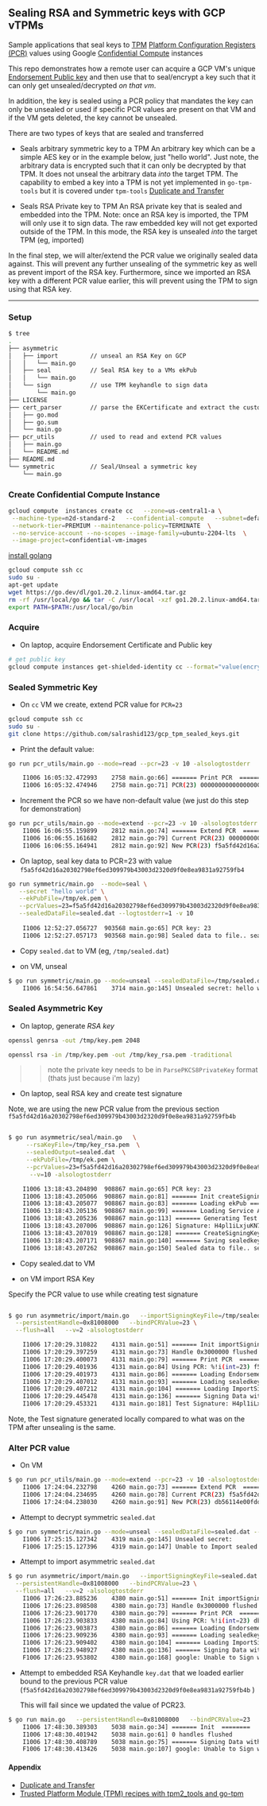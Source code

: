## Sealing RSA and Symmetric keys with GCP vTPMs

Sample applications that seal keys to [TPM](https://en.wikipedia.org/wiki/Trusted_Platform_Module) [Platform Configuration Registers (PCR)](https://link.springer.com/chapter/10.1007/978-1-4302-6584-9_12) values using Google [Confidential Compute](https://cloud.google.com/confidential-computing) instances

This repo demonstrates how a remote user can acquire a GCP VM's unique [Endorsement Public key](https://cloud.google.com/security/shielded-cloud/retrieving-endorsement-key) and then use that to seal/encrypt a key such that it can only get unsealed/decrypted _on that vm_.

In addition, the key is sealed using a PCR policy that mandates the key can only be unsealed or used if specific PCR values are present on that VM 
and if the VM gets deleted, the key cannot be unsealed.

There are two types of keys that are sealed and transferred
* Seals arbitrary symmetric key to a TPM
  An arbitrary key which can be a simple AES key or in the example below, just "hello world".  Just note, the arbitrary data is encrypted such that it can only be decrypted by that TPM.  It does not unseal the arbitrary data _into_ the target TPM.  The capability to embed a key into a TPM is not yet implemented in `go-tpm-tools` but it is covered under `tpm-tools` [Duplicate and Transfer](https://github.com/salrashid123/tpm2/tree/master/tpm2_duplicate)

* Seals RSA Private key to TPM
  An RSA private key that is sealed and embedded into the TPM.  Note: once an RSA key is imported, the TPM will only use it to sign data.
  The raw embedded key will not get exported outside of the TPM.   In this mode, the RSA key is unsealed _into_ the target TPM (eg, imported)

In the final step, we will alter/extend the PCR value we originally sealed data against.  This will prevent any further unsealing of the symmetric key as well as prevent import of the RSA key.  Furthermore, since we imported an RSA key with a different PCR value earlier, this will prevent using the TPM to sign  using that RSA key.


---

### Setup

```bash
$ tree
.
├── asymmetric
│   ├── import         // unseal an RSA Key on GCP
│   │   └── main.go
│   ├── seal           // Seal RSA key to a VMs ekPub
│   │   └── main.go
│   └── sign           // use TPM keyhandle to sign data
│       └── main.go
├── LICENSE
├── cert_parser        // parse the EKCertificate and extract the custom OID values
│   ├── go.mod
│   ├── go.sum
│   └── main.go
├── pcr_utils          // used to read and extend PCR values
│   ├── main.go
│   └── README.md
├── README.md
└── symmetric          // Seal/Unseal a symmetric key
    └── main.go
```


### Create Confidential Compute Instance

```bash
gcloud compute  instances create cc   --zone=us-central1-a \
 --machine-type=n2d-standard-2   --confidential-compute   --subnet=default \
 --network-tier=PREMIUM --maintenance-policy=TERMINATE  \
 --no-service-account --no-scopes --image-family=ubuntu-2204-lts  \
 --image-project=confidential-vm-images
```

[install golang](https://golang.org/doc/install)

```bash
gcloud compute ssh cc
sudo su -
apt-get update
wget https://go.dev/dl/go1.20.2.linux-amd64.tar.gz
rm -rf /usr/local/go && tar -C /usr/local -xzf go1.20.2.linux-amd64.tar.gz
export PATH=$PATH:/usr/local/go/bin
```


### Acquire

- On laptop, acquire Endorsement Certificate and Public key

```bash
# get public key
gcloud compute instances get-shielded-identity cc --format="value(encryptionKey.ekPub)" > /tmp/ek.pem
```

### Sealed Symmetric Key


- On `cc` VM we create, extend PCR value for `PCR=23`

```bash
gcloud compute ssh cc
sudo su -
git clone https://github.com/salrashid123/gcp_tpm_sealed_keys.git
```

- Print the default value:

```bash
go run pcr_utils/main.go --mode=read --pcr=23 -v 10 -alsologtostderr

    I1006 16:05:32.472993    2758 main.go:66] ======= Print PCR  ========
    I1006 16:05:32.474946    2758 main.go:71] PCR(23) 0000000000000000000000000000000000000000000000000000000000000000
```

- Increment the PCR so we have non-default value (we just do this step for demonstration)

```bash
go run pcr_utils/main.go --mode=extend --pcr=23 -v 10 -alsologtostderr
    I1006 16:06:55.159899    2812 main.go:74] ======= Extend PCR  ========
    I1006 16:06:55.161682    2812 main.go:79] Current PCR(23) 0000000000000000000000000000000000000000000000000000000000000000
    I1006 16:06:55.164941    2812 main.go:92] New PCR(23) f5a5fd42d16a20302798ef6ed309979b43003d2320d9f0e8ea9831a92759fb4
```

- On laptop, seal key data to PCR=23 with value `f5a5fd42d16a20302798ef6ed309979b43003d2320d9f0e8ea9831a92759fb4`

```bash
go run symmetric/main.go  --mode=seal \
   --secret "hello world" \
   --ekPubFile=/tmp/ek.pem \
   --pcrValues=23=f5a5fd42d16a20302798ef6ed309979b43003d2320d9f0e8ea9831a92759fb4b   \
   --sealedDataFile=sealed.dat --logtostderr=1 -v 10
  
    I1006 12:52:27.056727  903568 main.go:65] PCR key: 23
    I1006 12:52:27.057173  903568 main.go:98] Sealed data to file.. sealed.dat
```

- Copy `sealed.dat` to VM (eg, `/tmp/sealed.dat`)

- on VM, unseal 

```bash
$ go run symmetric/main.go --mode=unseal --sealedDataFile=/tmp/sealed.dat --logtostderr=1 -v 10
    I1006 16:54:56.647861    3714 main.go:145] Unsealed secret: hello world
```

### Sealed Asymmetric Key

- On laptop, generate *RSA key*
```bash
openssl genrsa -out /tmp/key.pem 2048

openssl rsa -in /tmp/key.pem -out /tmp/key_rsa.pem -traditional
```

>> note the private key  needs to be in `ParsePKCS8PrivateKey` format (thats just because i'm lazy)


- On laptop, seal RSA key and create test signature

Note, we are using the new PCR value from the previous section `f5a5fd42d16a20302798ef6ed309979b43003d2320d9f0e8ea9831a92759fb4b`
```bash

$ go run asymmetric/seal/main.go   \
     --rsaKeyFile=/tmp/key_rsa.pem  \
     --sealedOutput=sealed.dat  \
     --ekPubFile=/tmp/ek.pem \
     --pcrValues=23=f5a5fd42d16a20302798ef6ed309979b43003d2320d9f0e8ea9831a92759fb4b \
      --v=10 -alsologtostderr

    I1006 13:18:43.204890  908867 main.go:65] PCR key: 23
    I1006 13:18:43.205066  908867 main.go:81] ======= Init createSigningKeyImportBlob ========
    I1006 13:18:43.205077  908867 main.go:83] ======= Loading ekPub ========
    I1006 13:18:43.205136  908867 main.go:99] ======= Loading Service Account RSA Key ========
    I1006 13:18:43.205236  908867 main.go:113] ======= Generating Test Signature ========
    I1006 13:18:43.207006  908867 main.go:126] Signature: H4pl1iLxjuKN7n1tHsu1V5Bh/xeL/HaqvS4K6hPChBaczXuw76SVK6usBYJAYuRhdPN7jUkj/UIbw16Leo42b2o2N9pphME103iJGx+4m4OSW1rMAlPu9D7PWWH77kVNRN2/9tWDMexpVDsMChgGoTXh3X4XZ+Igt1zmTDW9kKZAG3Lkhi7FVuJ4whsT1xSC1xmHsJrhH9aKCnmJxd6poUVN4LOLcCPt5zktwOMLdx9qjGgXXxjeGLUq50SgrzMgxELFE/tgRhscycYCMZr1MvHUq1zcCF+xu8wHTMczqyDISg/k9A39an9BWG7nCUQ1tuuHEnEfgQ3GhPwchVFjDw==
    I1006 13:18:43.207019  908867 main.go:128] ======= CreateSigningKeyImportBlob for RSA Key: ========
    I1006 13:18:43.207171  908867 main.go:140] ======= Saving sealedkey ========
    I1006 13:18:43.207262  908867 main.go:150] Sealed data to file.. sealed.dat
```

- Copy sealed.dat to VM

- on VM import RSA Key

Specify the PCR value to use while creating test signature

```bash

$ go run asymmetric/import/main.go   --importSigningKeyFile=/tmp/sealed.dat \
  --persistentHandle=0x81008000   --bindPCRValue=23 \
  --flush=all   --v=2 -alsologtostderr

    I1006 17:20:29.310822    4131 main.go:51] ======= Init importSigningKey ========
    I1006 17:20:29.397259    4131 main.go:73] Handle 0x3000000 flushed
    I1006 17:20:29.400073    4131 main.go:79] ======= Print PCR  ========
    I1006 17:20:29.401936    4131 main.go:84] Using PCR: %!i(int=23) f5a5fd42d16a20302798ef6ed309979b43003d2320d9f0e8ea9831a92759fb4b
    I1006 17:20:29.401973    4131 main.go:86] ======= Loading EndorsementKeyRSA ========
    I1006 17:20:29.407012    4131 main.go:93] ======= Loading sealedkey ========
    I1006 17:20:29.407212    4131 main.go:104] ======= Loading ImportSigningKey ========
    I1006 17:20:29.445478    4131 main.go:136] ======= Signing Data with Key Handle ========
    I1006 17:20:29.453321    4131 main.go:181] Test Signature: H4pl1iLxjuKN7n1tHsu1V5Bh/xeL/HaqvS4K6hPChBaczXuw76SVK6usBYJAYuRhdPN7jUkj/UIbw16Leo42b2o2N9pphME103iJGx+4m4OSW1rMAlPu9D7PWWH77kVNRN2/9tWDMexpVDsMChgGoTXh3X4XZ+Igt1zmTDW9kKZAG3Lkhi7FVuJ4whsT1xSC1xmHsJrhH9aKCnmJxd6poUVN4LOLcCPt5zktwOMLdx9qjGgXXxjeGLUq50SgrzMgxELFE/tgRhscycYCMZr1MvHUq1zcCF+xu8wHTMczqyDISg/k9A39an9BWG7nCUQ1tuuHEnEfgQ3GhPwchVFjDw==
```

Note, the Test signature generated locally compared to what was on the TPM after unsealing is the same.


### Alter PCR value

- On VM

```bash
$ go run pcr_utils/main.go --mode=extend --pcr=23 -v 10 -alsologtostderr
    I1006 17:24:04.232798    4260 main.go:73] ======= Extend PCR  ========
    I1006 17:24:04.234695    4260 main.go:78] Current PCR(23) f5a5fd42d16a20302798ef6ed309979b43003d2320d9f0e8ea9831a92759fb4b
    I1006 17:24:04.238030    4260 main.go:91] New PCR(23) db56114e00fdd4c1f85c892bf35ac9a89289aaecb1ebd0a96cde606a748b5d71
```

- Attempt to decrypt symmetric  `sealed.dat`

```bash
$ go run symmetric/main.go --mode=unseal --sealedDataFile=sealed.dat --logtostderr=1 -v 10
    I1006 17:25:15.127342    4319 main.go:145] Unsealed secret: 
    F1006 17:25:15.127396    4319 main.go:147] Unable to Import sealed data: unseal failed: session 1, error code 0x1d : a policy check failed
```

- Attempt to import asymmetric `sealed.dat`

```bash
$ go run asymmetric/import/main.go   --importSigningKeyFile=sealed.dat \
  --persistentHandle=0x81008000   --bindPCRValue=23 \
  --flush=all   --v=2 -alsologtostderr
    I1006 17:26:23.885236    4380 main.go:51] ======= Init importSigningKey ========
    I1006 17:26:23.898508    4380 main.go:73] Handle 0x3000000 flushed
    I1006 17:26:23.901770    4380 main.go:79] ======= Print PCR  ========
    I1006 17:26:23.903833    4380 main.go:84] Using PCR: %!i(int=23) db56114e00fdd4c1f85c892bf35ac9a89289aaecb1ebd0a96cde606a748b5d71
    I1006 17:26:23.903873    4380 main.go:86] ======= Loading EndorsementKeyRSA ========
    I1006 17:26:23.909236    4380 main.go:93] ======= Loading sealedkey ========
    I1006 17:26:23.909402    4380 main.go:104] ======= Loading ImportSigningKey ========
    I1006 17:26:23.948927    4380 main.go:136] ======= Signing Data with Key Handle ========
    F1006 17:26:23.953802    4380 main.go:168] google: Unable to Sign with TPM: session 1, error code 0x1d : a policy check failed
```

- Attempt to embedded RSA Keyhandle `key.dat` that we loaded earlier bound to the previous PCR value (`f5a5fd42d16a20302798ef6ed309979b43003d2320d9f0e8ea9831a92759fb4b` )

  This will fail since we updated the value of PCR23.

```bash
$ go run main.go   --persistentHandle=0x81008000   --bindPCRValue=23     --v=2 -alsologtostderr
    I1006 17:48:30.389303    5038 main.go:34] ======= Init  ========
    I1006 17:48:30.401942    5038 main.go:61] 0 handles flushed
    I1006 17:48:30.408789    5038 main.go:75] ======= Signing Data with Key Handle ========
    F1006 17:48:30.413426    5038 main.go:107] google: Unable to Sign with TPM: session 1, error code 0x1d : a policy check failed
```

#### Appendix

- [Duplicate and Transfer](https://github.com/salrashid123/tpm2/tree/master/tpm2_duplicate)
- [Trusted Platform Module (TPM) recipes with tpm2_tools and go-tpm](https://github.com/salrashid123/tpm2)
